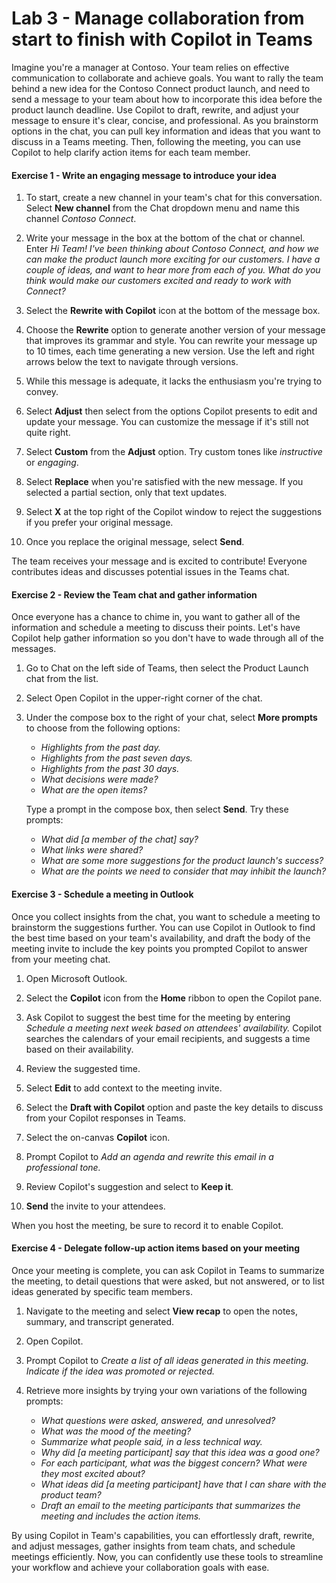 # Lab 3 - Manage collaboration from start to finish with Copilot in Teams

Imagine you're a manager at Contoso. Your team relies on effective communication to collaborate and achieve goals. You want to rally the team behind a new idea for the Contoso Connect product launch, and need to send a message to your team about how to incorporate this idea before the product launch deadline. Use Copilot to draft, rewrite, and adjust your message to ensure it's clear, concise, and professional. As you brainstorm options in the chat, you can pull key information and ideas that you want to discuss in a Teams meeting. Then, following the meeting, you can use Copilot to help clarify action items for each team member.

#### Exercise 1 - Write an engaging message to introduce your idea

1. To start, create a new channel in  your team's chat for this conversation. Select **New channel** from the Chat dropdown menu and name this channel *Contoso Connect*.

1. Write your message in the box at the bottom of the chat or channel. Enter *Hi Team! I've been thinking about Contoso Connect, and how we can make the product launch more exciting for our customers. I have a couple of ideas, and want to hear more from each of you. What do you think would make our customers excited and ready to work with Connect?*

1. Select the **Rewrite with Copilot** icon at the bottom of the message box.

1. Choose the **Rewrite** option to generate another version of your message that improves its grammar and style. You can rewrite your message up to 10 times, each time generating a new version. Use the left and right arrows below the text to navigate through versions.

1. While this message is adequate, it lacks the enthusiasm you're trying to convey.

1. Select **Adjust** then select from the options Copilot presents to edit and update your message. You can customize the message if it's still not quite right.

1. Select **Custom** from the **Adjust** option. Try custom tones like *instructive* or *engaging*.

1. Select **Replace** when you're satisfied with the new message. If you selected a partial section, only that text updates.

1. Select **X** at the top right of the Copilot window to reject the suggestions if you prefer your original message.

1. Once you replace the original message, select **Send**.

The team receives your message and is excited to contribute! Everyone contributes ideas and discusses potential issues in the Teams chat.

#### Exercise 2 - Review the Team chat and gather information

Once everyone has a chance to chime in, you want to gather all of the information and schedule a meeting to discuss their points. Let's have Copilot help gather information so you don't have to wade through all of the messages.

1. Go to Chat on the left side of Teams, then select the Product Launch chat from the list.

1. Select Open Copilot in the upper-right corner of the chat.

1. Under the compose box to the right of your chat, select **More prompts** to choose from the following options:

    - *Highlights from the past day.*
    - *Highlights from the past seven days.*
    - *Highlights from the past 30 days.*
    - *What decisions were made?*
    - *What are the open items?*

    Type a prompt in the compose box, then select **Send**. Try these prompts:

    - *What did [a member of the chat] say?*
    - *What links were shared?*
    - *What are some more suggestions for the product launch's success?*
    - *What are the points we need to consider that may inhibit the launch?*

#### Exercise 3 - Schedule a meeting in Outlook

Once you collect insights from the chat, you want to schedule a meeting to brainstorm the suggestions further. You can use Copilot in Outlook to find the best time based on your team's availability, and draft the body of the meeting invite to include the key points you prompted Copilot to answer from your meeting chat.

1. Open Microsoft Outlook.

1. Select the **Copilot** icon from the **Home** ribbon to open the Copilot pane.

1. Ask Copilot to suggest the best time for the meeting by entering *Schedule a meeting next week based on attendees' availability.* Copilot searches the calendars of your email recipients, and suggests a time based on their availability.

1. Review the suggested time.

1. Select **Edit** to add context to the meeting invite.

1. Select the **Draft with Copilot** option and paste the key details to discuss from your Copilot responses in Teams.

1. Select the on-canvas **Copilot** icon.

1. Prompt Copilot to *Add an agenda and rewrite this email in a professional tone.*

1. Review Copilot's suggestion and select to **Keep it**.

1. **Send** the invite to your attendees.

When you host the meeting, be sure to record it to enable Copilot.

#### Exercise 4 - Delegate follow-up action items based on your meeting

Once your meeting is complete, you can ask Copilot in Teams to summarize the meeting, to detail questions that were asked, but not answered, or to list ideas generated by specific team members.

1. Navigate to the meeting and select **View recap** to open the notes, summary, and transcript generated.

1. ​​​​​​​Open Copilot.

1. Prompt Copilot to *Create a list of all ideas generated in this meeting. Indicate if the idea was promoted or rejected.*

1. Retrieve more insights by trying your own variations of the following prompts:

    - *What questions were asked, answered, and unresolved?*
    - *What was the mood of the meeting?*
    - *Summarize what people said, in a less technical way.*
    - *Why did [a meeting participant] say that this idea was a good one?*
    - *For each participant, what was the biggest concern? What were they most excited about?*
    - *What ideas did [a meeting participant] have that I can share with the product team?*
    - *Draft an email to the meeting participants that summarizes the meeting and includes the action items.*

By using Copilot in Team's capabilities, you can effortlessly draft, rewrite, and adjust messages, gather insights from team chats, and schedule meetings efficiently. Now, you can confidently use these tools to streamline your workflow and achieve your collaboration goals with ease.
